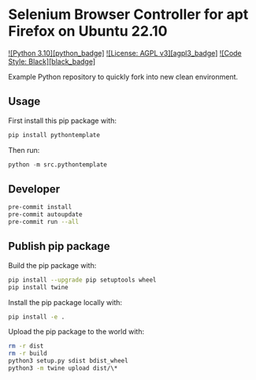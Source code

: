 # Selenium Browser Controller for apt Firefox on Ubuntu 22.10

[!\[Python 3.10\]\[python_badge\]](https://www.python.org/downloads/release/python-3106/)
[!\[License: AGPL v3\]\[agpl3_badge\]](https://www.gnu.org/licenses/agpl-3.0)
[!\[Code Style: Black\]\[black_badge\]](https://github.com/ambv/black)

Example Python repository to quickly fork into new clean environment.

## Usage

First install this pip package with:

```bash
pip install pythontemplate
```

Then run:

```py
python -m src.pythontemplate
```

## Developer

```bash
pre-commit install
pre-commit autoupdate
pre-commit run --all
```

## Publish pip package

Build the pip package with:

```bash
pip install --upgrade pip setuptools wheel
pip install twine
```

Install the pip package locally with:

```bash
pip install -e .
```

Upload the pip package to the world with:

```bash
rm -r dist
rm -r build
python3 setup.py sdist bdist_wheel
python3 -m twine upload dist/\*
```
